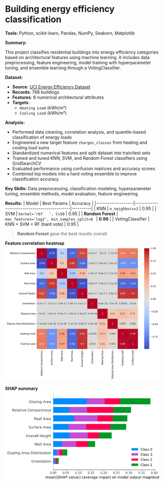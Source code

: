 # Building energy efficiency classification
**Tools:** Python, scikit-learn, Pandas, NumPy, Seaborn, Matplotlib

**Summary:**

This project classifies residential buildings into energy efficiency categories based on architectural features using machine learning. It includes data preprocessing, feature engineering, model training with hyperparameter tuning, and ensemble learning through a VotingClassifier.

**Dataset:** 
- **Source**: [UCI Energy Efficiency Dataset](https://archive.ics.uci.edu/ml/datasets/energy+efficiency)
- **Records**: 768 buildings
- **Features**: 8 numerical architectural attributes
- **Targets**:
  - `Heating Load` (kWh/m²)
  - `Cooling Load` (kWh/m²)

**Analysis:**

- Performed data cleaning, correlation analysis, and quantile-based classification of energy loads
- Engineered a new target feature `charges_classes` from heating and cooling load sums
- Standardized numerical features and split dataset into train/test sets
- Trained and tuned KNN, SVM, and Random Forest classifiers using GridSearchCV
- Evaluated performance using confusion matrices and accuracy scores
- Combined top models into a hard voting ensemble to improve classification accuracy

**Key Skills:** Data preprocessing, classification modeling, hyperparameter tuning, ensemble methods, model evaluation, feature engineering


**Results:**
| Model             | Best Params                                 | Accuracy |
|-------------------|---------------------------------------------|----------|
| KNN               | `n_neighbors=3`                             | 0.95     |
| SVM               | `kernel='rbf   ', C=50`                     | 0.95     |
| **Random Forest** | `max_features='log2', min_samples_split=8 ` | **0.96** |
| VotingClassifier  | KNN + SVM + RF (hard vote)                  | 0.95 |

> **Random Forest** gave the best results overall.

**Feature correlation heatmap**
![Feature correlation heatmap](heatmap_corr.png)

**SHAP summary**
![SHAP summary](shap_summary_bar.png)
